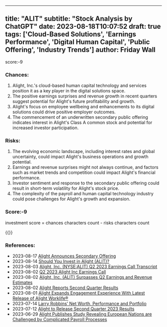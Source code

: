 
---
title: "ALIT"
subtitle: "Stock Analysis by ChatGPT"
date: 2023-08-18T10:07:52
draft: true
tags: ['Cloud-Based Solutions', 'Earnings Performance', 'Digital Human Capital', 'Public Offering', 'Industry Trends']
author: Friday Wall
---

score:-9
### Chances:
1. Alight, Inc.'s cloud-based human capital technology and services position it as a key player in the digital solutions space.
2. The positive earnings surprises and revenue growth in recent quarters suggest potential for Alight's future profitability and growth.
3. Alight's focus on employee wellbeing and enhancements to its digital solutions could drive positive employer outcomes.
4. The commencement of an underwritten secondary public offering indicates interest in Alight's Class A common stock and potential for increased investor participation.
### Risks:
1. The evolving economic landscape, including interest rates and global uncertainty, could impact Alight's business operations and growth potential.
2. Earnings and revenue surprises might not always continue, and factors such as market trends and competition could impact Alight's financial performance.
3. Investor sentiment and response to the secondary public offering could result in short-term volatility for Alight's stock price.
4. The complexity of the payroll and human capital technology industry could pose challenges for Alight's growth and expansion.
### Score:-9
investment score = chances characters count - risks characters count

{{<tradingview symbol="NYSE:ALIT">}}
### References:
- 2023-08-17 [Alight Announces Secondary Offering](https://finance.yahoo.com/news/alight-announces-secondary-offering-202800357.html?.tsrc=rss)
- 2023-08-14 [Should You Invest in Alight (ALIT)?](https://finance.yahoo.com/news/invest-alight-alit-112019196.html?.tsrc=rss)
- 2023-08-03 [Alight, Inc. (NYSE:ALIT) Q2 2023 Earnings Call Transcript](https://finance.yahoo.com/news/alight-inc-nyse-alit-q2-182859609.html?.tsrc=rss)
- 2023-08-02 [Q2 2023 Alight Inc Earnings Call](https://finance.yahoo.com/news/q2-2023-alight-inc-earnings-122206658.html?.tsrc=rss)
- 2023-08-02 [Alight, Inc. (ALIT) Surpasses Q2 Earnings and Revenue Estimates](https://finance.yahoo.com/news/alight-inc-alit-surpasses-q2-225505256.html?.tsrc=rss)
- 2023-08-02 [Alight Reports Second Quarter Results](https://finance.yahoo.com/news/alight-reports-second-quarter-results-201000181.html?.tsrc=rss)
- 2023-08-01 [Alight Expands Engagement Experience With Latest Release of Alight Worklife®](https://finance.yahoo.com/news/alight-expands-engagement-experience-latest-162500181.html?.tsrc=rss)
- 2023-07-14 [Larry Robbins’ Net Worth, Performance and Portfolio](https://finance.yahoo.com/news/larry-robbins-net-worth-performance-160120495.html?.tsrc=rss)
- 2023-07-12 [Alight to Release Second Quarter 2023 Results](https://finance.yahoo.com/news/alight-release-second-quarter-2023-200500403.html?.tsrc=rss)
- 2023-06-29 [Alight Publishes Study Revealing European Nations are Challenged by Complicated Payroll Processes](https://finance.yahoo.com/news/alight-publishes-study-revealing-european-130000716.html?.tsrc=rss)


                